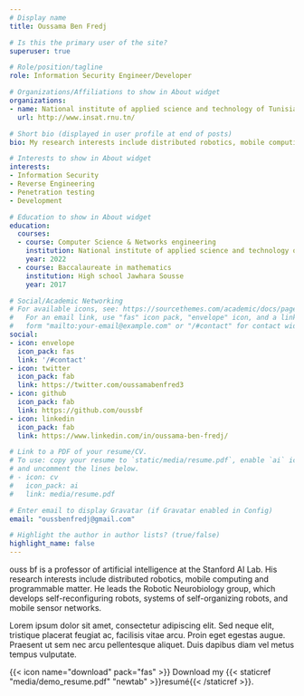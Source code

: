 ```yaml
---
# Display name
title: Oussama Ben Fredj

# Is this the primary user of the site?
superuser: true

# Role/position/tagline
role: Information Security Engineer/Developer

# Organizations/Affiliations to show in About widget
organizations:
- name: National institute of applied science and technology of Tunisia (INSAT)
  url: http://www.insat.rnu.tn/

# Short bio (displayed in user profile at end of posts)
bio: My research interests include distributed robotics, mobile computing and programmable matter.

# Interests to show in About widget
interests:
- Information Security
- Reverse Engineering
- Penetration testing
- Development

# Education to show in About widget
education:
  courses:
  - course: Computer Science & Networks engineering
    institution: National institute of applied science and technology of Tunisia (INSAT)
    year: 2022
  - course: Baccalaureate in mathematics
    institution: High school Jawhara Sousse
    year: 2017

# Social/Academic Networking
# For available icons, see: https://sourcethemes.com/academic/docs/page-builder/#icons
#   For an email link, use "fas" icon pack, "envelope" icon, and a link in the
#   form "mailto:your-email@example.com" or "/#contact" for contact widget.
social:
- icon: envelope
  icon_pack: fas
  link: '/#contact'
- icon: twitter
  icon_pack: fab
  link: https://twitter.com/oussamabenfred3
- icon: github
  icon_pack: fab
  link: https://github.com/oussbf
- icon: linkedin
  icon_pack: fab
  link: https://www.linkedin.com/in/oussama-ben-fredj/

# Link to a PDF of your resume/CV.
# To use: copy your resume to `static/media/resume.pdf`, enable `ai` icons in `params.toml`, 
# and uncomment the lines below.
# - icon: cv
#   icon_pack: ai
#   link: media/resume.pdf

# Enter email to display Gravatar (if Gravatar enabled in Config)
email: "oussbenfredj@gmail.com"

# Highlight the author in author lists? (true/false)
highlight_name: false
---
```


ouss bf is a professor of artificial intelligence at the Stanford AI Lab. His research interests include distributed robotics, mobile computing and programmable matter. He leads the Robotic Neurobiology group, which develops self-reconfiguring robots, systems of self-organizing robots, and mobile sensor networks.

Lorem ipsum dolor sit amet, consectetur adipiscing elit. Sed neque elit, tristique placerat feugiat ac, facilisis vitae arcu. Proin eget egestas augue. Praesent ut sem nec arcu pellentesque aliquet. Duis dapibus diam vel metus tempus vulputate.

{{< icon name="download" pack="fas" >}} Download my {{< staticref "media/demo_resume.pdf" "newtab" >}}resumé{{< /staticref >}}.
